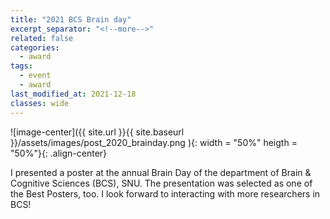 ```yaml
---
title: "2021 BCS Brain day"
excerpt_separator: "<!--more-->"
related: false
categories:
  - award
tags:
  - event
  - award
last_modified_at: 2021-12-18
classes: wide
---
```

![image-center]({{ site.url }}{{ site.baseurl }}/assets/images/post_2020_brainday.png ){: width = "50%" heigth = "50%"}{: .align-center} 

I presented a poster at the annual Brain Day of the department of Brain & Cognitive Sciences (BCS), SNU. The presentation was selected as one of the Best Posters, too. I look forward to interacting with more researchers in BCS! 
